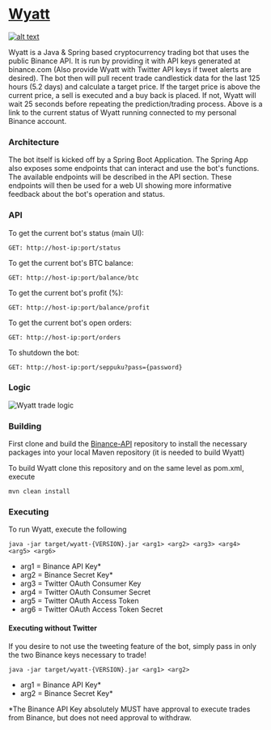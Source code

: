 [1.1]: http://i.imgur.com/tXSoThF.png (twitter icon with padding)
[1]: https://twitter.com/WestworldWyatt
# [Wyatt](https://mtheory7.com)
[![alt text][1.1]][1]

Wyatt is a Java & Spring based cryptocurrency trading bot that uses the public Binance API. It is run by providing it with API keys generated at binance.com (Also provide Wyatt with Twitter API keys if tweet alerts are desired). The bot then will pull recent trade candlestick data for the last 125 hours (5.2 days) and calculate a target price. If the target price is above the current price, a sell is executed and a buy back is placed. If not, Wyatt will wait 25 seconds before repeating the prediction/trading process. Above is a link to the current status of Wyatt running connected to my personal Binance account.
### Architecture
The bot itself is kicked off by a Spring Boot Application. The Spring App also exposes some endpoints that can interact and use the bot's functions. The available endpoints will be described in the API section. These endpoints will then be used for a web UI showing more informative feedback about the bot's operation and status. 
### API
To get the current bot's status (main UI):
```$xslt
GET: http://host-ip:port/status
```
To get the current bot's BTC balance:
```$xslt
GET: http://host-ip:port/balance/btc
```
To get the current bot's profit (%):
```$xslt
GET: http://host-ip:port/balance/profit
```
To get the current bot's open orders:
```$xslt
GET: http://host-ip:port/orders
```
To shutdown the bot:
```$xslt
GET: http://host-ip:port/seppuku?pass={password}
```
### Logic
![Wyatt trade logic](https://github.com/mtheory7/wyatt/blob/master/src/main/resources/Wyatt_trade_logic.jpg)
### Building
First clone and build the [Binance-API](https://github.com/binance-exchange/binance-java-api) repository to install the necessary packages into your local Maven repository (it is needed to build Wyatt)
  
To build Wyatt clone this repository and on the same level as pom.xml, execute 
```$xslt
mvn clean install
```
### Executing
To run Wyatt, execute the following
```$xslt
java -jar target/wyatt-{VERSION}.jar <arg1> <arg2> <arg3> <arg4> <arg5> <arg6>
```
 * arg1 = Binance API Key*
 * arg2 = Binance Secret Key*
 * arg3 = Twitter OAuth Consumer Key
 * arg4 = Twitter OAuth Consumer Secret
 * arg5 = Twitter OAuth Access Token
 * arg6 = Twitter OAuth Access Token Secret

#### Executing without Twitter
If you desire to not use the tweeting feature of the bot, simply pass in only the two Binance keys necessary to trade!
```$xslt
java -jar target/wyatt-{VERSION}.jar <arg1> <arg2>
```
 * arg1 = Binance API Key*
 * arg2 = Binance Secret Key*
 
 *The Binance API Key absolutely MUST have approval to execute trades from Binance, but does not need approval to withdraw.